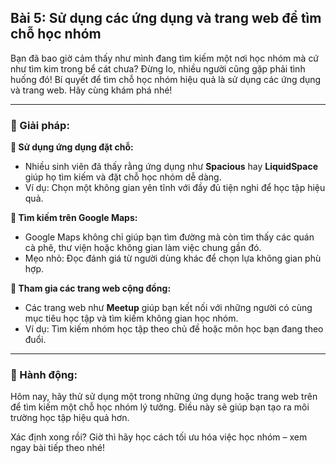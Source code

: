 ## Bài 5: Sử dụng các ứng dụng và trang web để tìm chỗ học nhóm

Bạn đã bao giờ cảm thấy như mình đang tìm kiếm một nơi học nhóm mà cứ như tìm kim trong bể cát chưa? Đừng lo, nhiều người cũng gặp phải tình huống đó! Bí quyết để tìm chỗ học nhóm hiệu quả là sử dụng các ứng dụng và trang web. Hãy cùng khám phá nhé!

---

### 📌 Giải pháp:

**🔹 Sử dụng ứng dụng đặt chỗ:**

- Nhiều sinh viên đã thấy rằng ứng dụng như **Spacious** hay **LiquidSpace** giúp họ tìm kiếm và đặt chỗ học nhóm dễ dàng.  
- Ví dụ: Chọn một không gian yên tĩnh với đầy đủ tiện nghi để học tập hiệu quả.

**🔹 Tìm kiếm trên Google Maps:**

- Google Maps không chỉ giúp bạn tìm đường mà còn tìm thấy các quán cà phê, thư viện hoặc không gian làm việc chung gần đó.  
- Mẹo nhỏ: Đọc đánh giá từ người dùng khác để chọn lựa không gian phù hợp.

**🔹 Tham gia các trang web cộng đồng:**

- Các trang web như **Meetup** giúp bạn kết nối với những người có cùng mục tiêu học tập và tìm kiếm không gian học nhóm.  
- Ví dụ: Tìm kiếm nhóm học tập theo chủ đề hoặc môn học bạn đang theo đuổi.

---

### 🚀 Hành động:

Hôm nay, hãy thử sử dụng một trong những ứng dụng hoặc trang web trên để tìm kiếm một chỗ học nhóm lý tưởng. Điều này sẽ giúp bạn tạo ra môi trường học tập hiệu quả hơn.

Xác định xong rồi? Giờ thì hãy học cách tối ưu hóa việc học nhóm – xem ngay bài tiếp theo nhé!